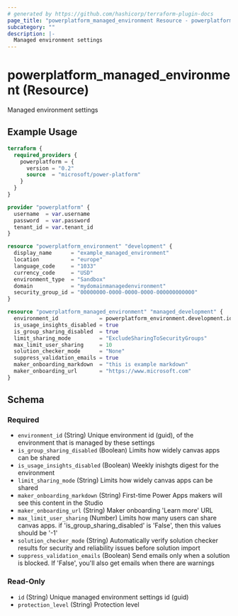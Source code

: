 ```yaml
---
# generated by https://github.com/hashicorp/terraform-plugin-docs
page_title: "powerplatform_managed_environment Resource - powerplatform"
subcategory: ""
description: |-
  Managed environment settings
---
```


# powerplatform_managed_environment (Resource)

Managed environment settings

## Example Usage

```terraform
terraform {
  required_providers {
    powerplatform = {
      version = "0.2"
      source  = "microsoft/power-platform"
    }
  }
}

provider "powerplatform" {
  username  = var.username
  password  = var.password
  tenant_id = var.tenant_id
}

resource "powerplatform_environment" "development" {
  display_name      = "example_managed_environment"
  location          = "europe"
  language_code     = "1033"
  currency_code     = "USD"
  environment_type  = "Sandbox"
  domain            = "mydomainmanagedenvironment"
  security_group_id = "00000000-0000-0000-0000-000000000000"
}

resource "powerplatform_managed_environment" "managed_development" {
  environment_id             = powerplatform_environment.development.id
  is_usage_insights_disabled = true
  is_group_sharing_disabled  = true
  limit_sharing_mode         = "ExcludeSharingToSecurityGroups"
  max_limit_user_sharing     = 10
  solution_checker_mode      = "None"
  suppress_validation_emails = true
  maker_onboarding_markdown  = "this is example markdown"
  maker_onboarding_url       = "https://www.microsoft.com"
}
```

<!-- schema generated by tfplugindocs -->
## Schema

### Required

- `environment_id` (String) Unique environment id (guid), of the environment that is managed by these settings
- `is_group_sharing_disabled` (Boolean) Limits how widely canvas apps can be shared
- `is_usage_insights_disabled` (Boolean) Weekly inishgts digest for the environment
- `limit_sharing_mode` (String) Limits how widely canvas apps can be shared
- `maker_onboarding_markdown` (String) First-time Power Apps makers will see this content in the Studio
- `maker_onboarding_url` (String) Maker onboarding 'Learn more' URL
- `max_limit_user_sharing` (Number) Limits how many users can share canvas apps. if 'is_group_sharing_disabled' is 'False', then this values should be '-1'
- `solution_checker_mode` (String) Automatically verify solution checker results for security and reliability issues before solution import
- `suppress_validation_emails` (Boolean) Send emails only when a solution is blocked. If 'False', you'll also get emails when there are warnings

### Read-Only

- `id` (String) Unique managed environment settings id (guid)
- `protection_level` (String) Protection level
